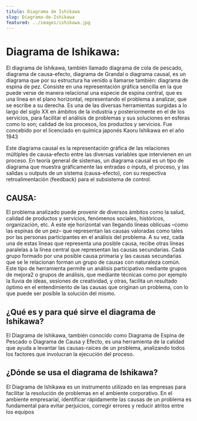 ```yaml
---
titulo: Diagrama de Ishikawa
slug: Diagrama-de-Ishikawa
featured: ../images/ishikawa.jpg
---
```


# Diagrama de Ishikawa:

El diagrama de Ishikawa, también llamado diagrama de cola de pescado, diagrama de causa-efecto, diagrama de Grandal o diagrama causal, es un diagrama que por su estructura ha venido a llamarse también: diagrama de espina de pez. Consiste en una representación gráfica sencilla en la que puede verse de manera relacional una especie de espina central, que es una línea en el plano horizontal, representando el problema a analizar, que se escribe a su derecha. Es una de las diversas herramientas surgidas a lo largo del siglo XX en ámbitos de la industria y posteriormente en el de los servicios, para facilitar el análisis de problemas y sus soluciones en esferas como lo son; calidad de los procesos, los productos y servicios. Fue concebido por el licenciado en química japonés Kaoru Ishikawa en el año 1943

Este diagrama causal es la representación gráfica de las relaciones múltiples de causa-efecto entre las diversas variables que intervienen en un proceso. En teoría general de sistemas, un diagrama causal es un tipo de diagrama que muestra gráficamente las entradas o inputs, el proceso, y las salidas u outputs de un sistema (causa-efecto), con su respectiva retroalimentación (feedback) para el subsistema de control.

## CAUSA:

El problema analizado puede provenir de diversos ámbitos como la salud, calidad de productos y servicios, fenómenos sociales, históricos, organización, etc. A este eje horizontal van llegando líneas oblicuas –como las espinas de un pez– que representan las causas valoradas como tales por las personas participantes en el análisis del problema. A su vez, cada una de estas líneas que representa una posible causa, recibe otras líneas paralelas a la línea central que representan las causas secundarias. Cada grupo formado por una posible causa primaria y las causas secundarias que se le relacionan forman un grupo de causas con naturaleza común. Este tipo de herramienta permite un análisis participativo mediante grupos de mejora2​ o grupos de análisis, que mediante técnicas como por ejemplo la lluvia de ideas, sesiones de creatividad, y otras, facilita un resultado óptimo en el entendimiento de las causas que originan un problema, con lo que puede ser posible la solución del mismo.

## ¿Qué es y para qué sirve el diagrama de Ishikawa?

El Diagrama de Ishikawa, también conocido como Diagrama de Espina de Pescado o Diagrama de Causa y Efecto, es una herramienta de la calidad que ayuda a levantar las causas-raíces de un problema, analizando todos los factores que involucran la ejecución del proceso.

## ¿Dónde se usa el diagrama de Ishikawa?

El Diagrama de Ishikawa es un instrumento utilizado en las empresas para facilitar la resolución de problemas en el ambiente corporativo. En el ambiente empresarial, identificar rápidamente las causas de un problema es fundamental para evitar perjuicios, corregir errores y reducir atritos entre los equipos
